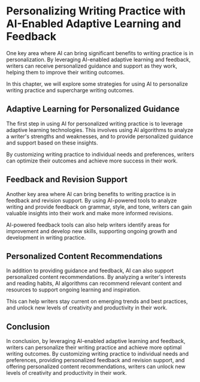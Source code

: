 Personalizing Writing Practice with AI-Enabled Adaptive Learning and Feedback
==========================================================================================================================================

One key area where AI can bring significant benefits to writing practice is in personalization. By leveraging AI-enabled adaptive learning and feedback, writers can receive personalized guidance and support as they work, helping them to improve their writing outcomes.

In this chapter, we will explore some strategies for using AI to personalize writing practice and supercharge writing outcomes.

Adaptive Learning for Personalized Guidance
-------------------------------------------

The first step in using AI for personalized writing practice is to leverage adaptive learning technologies. This involves using AI algorithms to analyze a writer's strengths and weaknesses, and to provide personalized guidance and support based on these insights.

By customizing writing practice to individual needs and preferences, writers can optimize their outcomes and achieve more success in their work.

Feedback and Revision Support
-----------------------------

Another key area where AI can bring benefits to writing practice is in feedback and revision support. By using AI-powered tools to analyze writing and provide feedback on grammar, style, and tone, writers can gain valuable insights into their work and make more informed revisions.

AI-powered feedback tools can also help writers identify areas for improvement and develop new skills, supporting ongoing growth and development in writing practice.

Personalized Content Recommendations
------------------------------------

In addition to providing guidance and feedback, AI can also support personalized content recommendations. By analyzing a writer's interests and reading habits, AI algorithms can recommend relevant content and resources to support ongoing learning and inspiration.

This can help writers stay current on emerging trends and best practices, and unlock new levels of creativity and productivity in their work.

Conclusion
----------

In conclusion, by leveraging AI-enabled adaptive learning and feedback, writers can personalize their writing practice and achieve more optimal writing outcomes. By customizing writing practice to individual needs and preferences, providing personalized feedback and revision support, and offering personalized content recommendations, writers can unlock new levels of creativity and productivity in their work.
